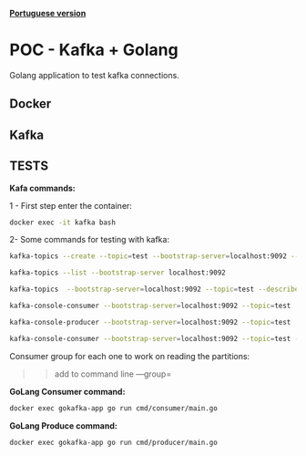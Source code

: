 **[Portuguese version](./README_pt_br.md)** 

# POC - Kafka + Golang

Golang application to test kafka connections.

## Docker


## Kafka









## TESTS

**Kafa commands:**

1 - First step enter the container:

```sh
docker exec -it kafka bash
```

2- Some commands for testing with kafka:

```sh
kafka-topics --create --topic=test --bootstrap-server=localhost:9092 --partitions=3

kafka-topics --list --bootstrap-server localhost:9092

kafka-topics  --bootstrap-server=localhost:9092 --topic=test --describe

kafka-console-consumer --bootstrap-server=localhost:9092 --topic=test 

kafka-console-producer --bootstrap-server=localhost:9092 --topic=test

kafka-console-consumer --bootstrap-server=localhost:9092 --topic=test --from-beginning
```

Consumer group for each one to work on reading the partitions:

>> add to command line —group=<GROUP NAME>


**GoLang Consumer command:**

```sh
docker exec gokafka-app go run cmd/consumer/main.go
```

**GoLang Produce command:**

```sh
docker exec gokafka-app go run cmd/producer/main.go
```

